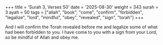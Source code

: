 +++
title = 'Surah 3, Verses 50'
date = '2025-08-30'
weight = 343
surah = 3
ayah = 50
tags = ["allah", "book", "come", "confirm", "forbidden", "legalize", "lord", "mindful", "obey", "revealed", "sign", "torah"]
+++

And I will confirm the Torah revealed before me and legalize some of what had been forbidden to you. I have come to you with a sign from your Lord, so be mindful of Allah and obey me.